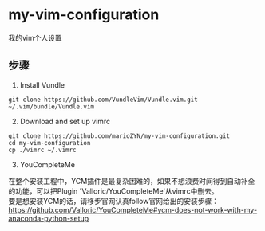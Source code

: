 # my-vim-configuration

我的vim个人设置  

## 步骤
1. Install Vundle

```
git clone https://github.com/VundleVim/Vundle.vim.git ~/.vim/bundle/Vundle.vim
```

2. Download and set up vimrc
```
git clone https://github.com/marioZYN/my-vim-configuration.git
cd my-vim-configuration
cp ./vimrc ~/.vimrc
```

3. YouCompleteMe

在整个安装工程中，YCM插件是最复杂困难的，如果不想浪费时间得到自动补全的功能，可以把Plugin 'Valloric/YouCompleteMe'从vimrc中删去。  
要是想安装YCM的话，请移步官网认真follow官网给出的安装步骤：https://github.com/Valloric/YouCompleteMe#ycm-does-not-work-with-my-anaconda-python-setup

